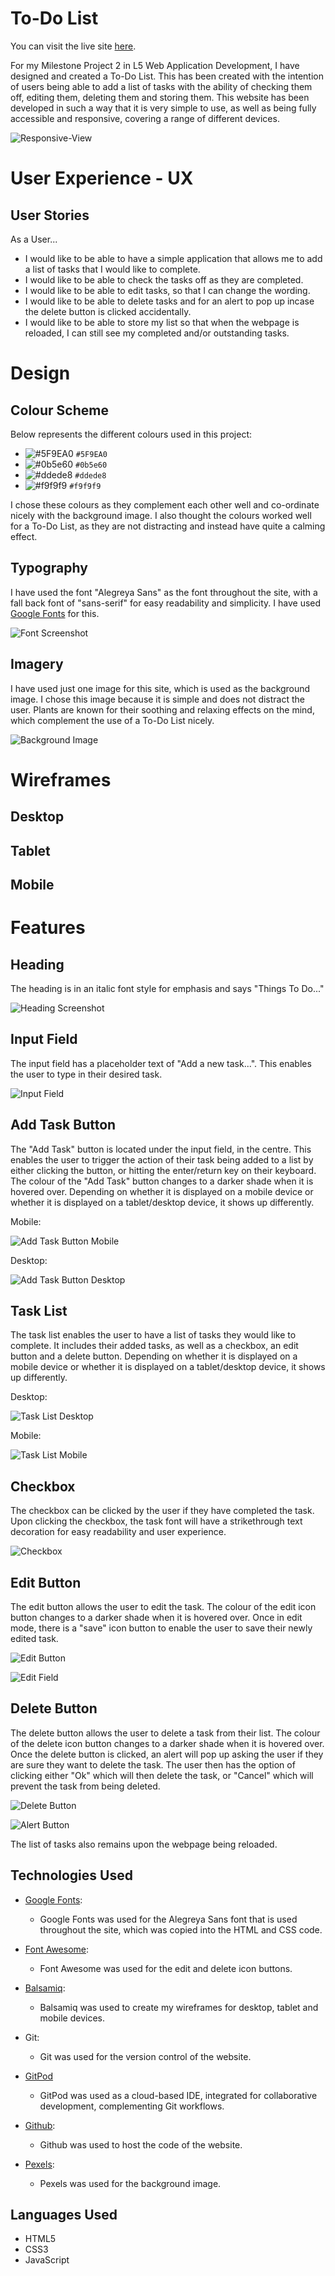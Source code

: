 # To-Do List

You can visit the live site [here](https://jtam90.github.io/todolist/).

For my Milestone Project 2 in L5 Web Application Development, I have designed and created a To-Do List. This has been created with the intention of users being able to add a list of tasks with the ability of checking them off, editing them, deleting them and storing them. This website has been developed in such a way that it is very simple to use, as well as being fully accessible and responsive, covering a range of different devices.

![Responsive-View](https://github.com/jtam90/todolist/blob/main/documents/screenshots/responsive-view.png)

# User Experience - UX

## User Stories
As a User...
- I would like to be able to have a simple application that allows me to add a list of tasks that I would like to complete.
- I would like to be able to check the tasks off as they are completed.
- I would like to be able to edit tasks, so that I can change the wording.
- I would like to be able to delete tasks and for an alert to pop up incase the delete button is clicked accidentally.
- I would like to be able to store my list so that when the webpage is reloaded, I can still see my completed and/or outstanding tasks.

# Design

## Colour Scheme

Below represents the different colours used in this project:

- ![#5F9EA0](https://via.placeholder.com/15/5F9EA0/000000?text=+) `#5F9EA0`
- ![#0b5e60](https://via.placeholder.com/15/0b5e60/000000?text=+) `#0b5e60`
- ![#ddede8](https://via.placeholder.com/15/ddede8/000000?text=+) `#ddede8`
- ![#f9f9f9](https://via.placeholder.com/15/f9f9f9/000000?text=+) `#f9f9f9`

I chose these colours as they complement each other well and co-ordinate nicely with the background image. I also thought the colours worked well for a To-Do List, as they are not distracting and instead have quite a calming effect.

## Typography

  I have used the font "Alegreya Sans" as the font throughout the site, with a fall back font of "sans-serif" for easy readability and simplicity. I have used <a href="https://fonts.google.com" target="_blank">Google Fonts</a> for this.

  ![Font Screenshot](https://github.com/jtam90/todolist/blob/main/documents/screenshots/font-screenshot.png)

  ## Imagery

  I have used just one image for this site, which is used as the background image. I chose this image because it is simple and does not distract the user. Plants are known for their soothing and relaxing effects on the mind, which complement the use of a To-Do List nicely.

  ![Background Image](https://github.com/jtam90/todolist/blob/main/assets/images/background-image.jpg)

  # Wireframes

  ## Desktop
  ## Tablet
  ## Mobile

  # Features

  ## Heading

  The heading is in an italic font style for emphasis and says "Things To Do..."

  ![Heading Screenshot](https://github.com/jtam90/todolist/blob/main/documents/screenshots/heading-screenshot.png)

  ## Input Field

  The input field has a placeholder text of "Add a new task...". This enables the user to type in their desired task.

  ![Input Field](https://github.com/jtam90/todolist/blob/main/documents/screenshots/input-field-screenshot.png)

  ## Add Task Button

  The "Add Task" button is located under the input field, in the centre. This enables the user to trigger the action of their task being added to a list by either clicking the button, or hitting the enter/return key on their keyboard. The colour of the "Add Task" button changes to a darker shade when it is hovered over.
  Depending on whether it is displayed on a mobile device or whether it is displayed on a tablet/desktop device, it shows up differently. 

  Mobile:

  ![Add Task Button Mobile](https://github.com/jtam90/todolist/blob/main/documents/screenshots/add-task-button-mobile.png)

  Desktop:

  ![Add Task Button Desktop](https://github.com/jtam90/todolist/blob/main/documents/screenshots/add-task-button-desktop.png)

  ## Task List

  The task list enables the user to have a list of tasks they would like to complete. It includes their added tasks, as well as a checkbox, an edit button and a delete button. 
  Depending on whether it is displayed on a mobile device or whether it is displayed on a tablet/desktop device, it shows up differently.

  Desktop:

  ![Task List Desktop](https://github.com/jtam90/todolist/blob/main/documents/screenshots/task-list-desktop.png)

  Mobile:

  ![Task List Mobile](https://github.com/jtam90/todolist/blob/main/documents/screenshots/task-list-mobile.png)

  ## Checkbox

  The checkbox can be clicked by the user if they have completed the task. Upon clicking the checkbox, the task font will have a strikethrough text decoration for easy readability and user experience.

  ![Checkbox](https://github.com/jtam90/todolist/blob/main/documents/screenshots/checkbox-screenshot.png)

  ## Edit Button

  The edit button allows the user to edit the task. The colour of the edit icon button changes to a darker shade when it is hovered over. Once in edit mode, there is a "save" icon button to enable the user to save their newly edited task. 

  ![Edit Button](https://github.com/jtam90/todolist/blob/main/documents/screenshots/edit-button.png)

  ![Edit Field](https://github.com/jtam90/todolist/blob/main/documents/screenshots/edit-field.png)

  ## Delete Button

  The delete button allows the user to delete a task from their list. The colour of the delete icon button changes to a darker shade when it is hovered over. Once the delete button is clicked, an alert will pop up asking the user if they are sure they want to delete the task. The user then has the option of clicking either "Ok" which will then delete the task, or "Cancel" which will prevent the task from being deleted.

  ![Delete Button](https://github.com/jtam90/todolist/blob/main/documents/screenshots/delete-button.png)
  
  ![Alert Button](https://github.com/jtam90/todolist/blob/main/documents/screenshots/alert-button.png)

  The list of tasks also remains upon the webpage being reloaded.

  ## Technologies Used

- <a href="https://fonts.google.com" target="_blank">Google Fonts</a>:
   - Google Fonts was used for the Alegreya Sans font that is used throughout the site, which was copied into the HTML and CSS code.

- <a href="https://fontawesome.com" target="_blank">Font Awesome</a>:
   - Font Awesome was used for the edit and delete icon buttons.

- <a href="https://balsamiq.com/?gad_source=1&gclid=EAIaIQobChMIiIukqIrWhAMVf9QWBR36KgPkEAAYAiAAEgKzN_D_BwE" target="_blank">Balsamiq</a>:
   - Balsamiq was used to create my wireframes for desktop, tablet and mobile devices.

- Git:
   - Git was used for the version control of the website.

- <a href="https://www.gitpod.io" target="_blank">GitPod</a>
   - GitPod was used as a cloud-based IDE, integrated for collaborative development, complementing Git workflows.

- <a href="https://github.com" target="_blank">Github</a>:
   - Github was used to host the code of the website.

- <a href="www.pexels.com" target="_blank">Pexels</a>:
   - Pexels was used for the background image.


## Languages Used

- HTML5
- CSS3
- JavaScript







